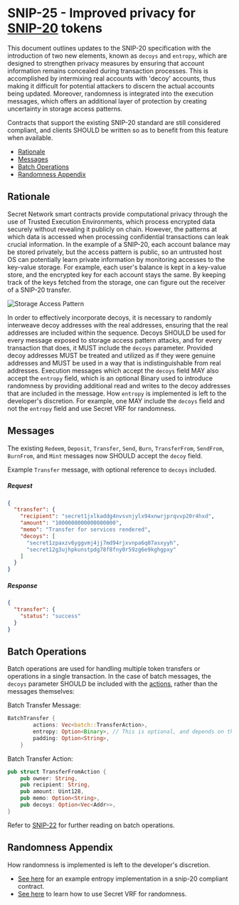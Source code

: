 # SNIP-25 - Improved privacy for [SNIP-20](/SNIP-20.md) tokens

This document outlines updates to the SNIP-20 specification with the introduction of two new elements, known as `decoys` and `entropy`, which are designed to strengthen privacy measures by ensuring that account information remains concealed during transaction processes. This is accomplished by intermixing real accounts with 'decoy' accounts, thus making it difficult for potential attackers to discern the actual accounts being updated. Moreover, randomness is integrated into the execution messages, which offers an additional layer of protection by creating uncertainty in storage access patterns.

Contracts that support the existing SNIP-20 standard are still considered
compliant, and clients SHOULD be written so as to benefit from this feature
when available.

- [Rationale](#rationale)
- [Messages](#messages)
- [Batch Operations](#batch-operations)
- [Randomness Appendix](#randomness-appendix)

## Rationale

Secret Network smart contracts provide computational privacy through the use of Trusted Execution Environments, which process encrypted data securely without revealing it publicly on chain. However, the patterns at which data is accessed when processing confidential transactions can leak crucial information. In the example of a SNIP-20, each account balance may be stored privately, but the access pattern is public, so an untrusted host OS can potentially learn private information by monitoring accesses to the key-value storage. For example, each user's balance is kept in a key-value store, and the encrypted key for each account stays the same. By keeping track of the keys fetched from the storage, one can figure out the receiver of a SNIP-20 transfer.

![Storage Access Pattern](https://i.ibb.co/N1JsQrC/storage-access-pattern.png)

In order to effectively incorporate decoys, it is necessary to randomly interweave decoy addresses with the real addresses, ensuring that the real addresses are included within the sequence. Decoys SHOULD be used for every message exposed to storage access pattern attacks, and for every transaction that does, it MUST include the `decoys` parameter. Provided decoy addresses MUST be treated and utilized as if they were genuine addresses and MUST be used in a way that is indistinguishable from real addresses. Execution messages which accept the `decoys` field MAY also accept the `entropy` field, which is an optional Binary used to introduce randomness by providing additional read and writes to the decoy addresses that are included in the message. How `entropy` is implemented is left to the developer's discretion. For example, one MAY include the `decoys` field and not the `entropy` field and use Secret VRF for randomness.

## Messages

The existing `Redeem`, `Deposit`, `Transfer`, `Send`, `Burn`, `TransferFrom`, `SendFrom`, `BurnFrom`, and `Mint` messages now SHOULD accept the `decoy` field.

Example `Transfer` message, with optional reference to `decoys` included.

##### Request

```json
{
  "transfer": {
    "recipient": "secret1jxlkaddg4nvsvnjylx94xnwrjprqvvp20r4hxd",
    "amount": "1000000000000000000",
    "memo": "Transfer for services rendered",
    "decoys": [
      "secret1zpaxzv6yggvmj4jj7md94rjxvnpa6q07asxyyh",
      "secret12g3ujhpkunstpdg78f8fny0r59zg6e9kghgpxy"
    ]
  }
}
```

##### Response

```json
{
  "transfer": {
    "status": "success"
  }
}
```

## Batch Operations

Batch operations are used for handling multiple token transfers or operations in a single transaction. In the case of batch messages, the `decoys` parameter SHOULD be included with the [actions](https://github.com/scrtlabs/snip20-reference-impl/blob/ea9fb0cd76f3e0d48e86b4d02a3990f2f4a84d00/src/batch.rs#LL34C1-L40C2), rather than the messages themselves:

Batch Transfer Message:

```rust
BatchTransfer {
        actions: Vec<batch::TransferAction>,
        entropy: Option<Binary>, // This is optional, and depends on the randomness implementation
        padding: Option<String>,
    }
```

Batch Transfer Action:

```rust
pub struct TransferFromAction {
    pub owner: String,
    pub recipient: String,
    pub amount: Uint128,
    pub memo: Option<String>,
    pub decoys: Option<Vec<Addr>>,
}
```

Refer to [SNIP-22](./SNIP-22.md) for further reading on batch operations.

## Randomness Appendix

How randomness is implemented is left to the developer's discretion.

- [See here](https://github.com/scrtlabs/snip20-reference-impl/blob/ea9fb0cd76f3e0d48e86b4d02a3990f2f4a84d00/src/state.rs#L136) for an example entropy implementation in a snip-20 compliant contract.
- [See here](https://docs.scrt.network/secret-network-documentation/development/development-concepts/randomness-api/native-on-chain-randomness) to learn how to use Secret VRF for randomness.
